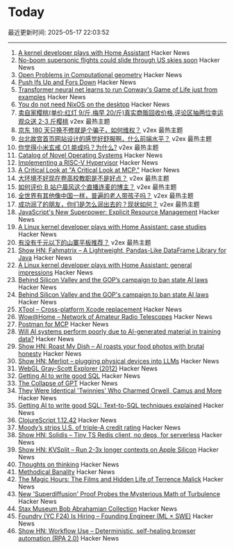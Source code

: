 # Today

最近更新时间: 2025-05-17 22:03:52

--- 
1. [A kernel developer plays with Home Assistant](https://lwn.net/SubscriberLink/1017720/7155ecb9602e9ef2/) Hacker News
2. [No-boom supersonic flights could slide through US skies soon](https://www.theregister.com/2025/05/17/faa_supersonic_law/) Hacker News
3. [Open Problems in Computational geometry](https://topp.openproblem.net/) Hacker News
4. [Push Ifs Up and Fors Down](https://matklad.github.io/2023/11/15/push-ifs-up-and-fors-down.html) Hacker News
5. [Transformer neural net learns to run Conway's Game of Life just from examples](https://sidsite.com/posts/life-transformer/) Hacker News
6. [You do not need NixOS on the desktop](https://aruarian.dance/blog/you-do-not-need-nixos/) Hacker News
7. [卖自家樱桃(单价:红灯 9/斤,梅早 20/斤)真实商贩回收价格,评论区抽两位幸运观众送 2-3 斤樱桃](https://www.v2ex.com/t/1132415) v2ex 最热主题
8. [京东 180 天只换不修就是个骗子，如何维权？](https://www.v2ex.com/t/1132405) v2ex 最热主题
9. [台北故宫首页网站设计的感觉好舒服啊，什么前端水平？](https://www.v2ex.com/t/1132395) v2ex 最热主题
10. [你觉得小米玄戒 O1 能成吗？为什么?](https://www.v2ex.com/t/1132388) v2ex 最热主题
11. [Catalog of Novel Operating Systems](https://github.com/prathyvsh/os-catalog) Hacker News
12. [Implementing a RISC-V Hypervisor](https://seiya.me/blog/riscv-hypervisor) Hacker News
13. [A Critical Look at "A Critical Look at MCP."](https://docs.mcp.run/blog/2025/05/16/mcp-implenda-est/) Hacker News
14. [大环境不好现在卷高校教职是不是好点？](https://www.v2ex.com/t/1132362) v2ex 最热主题
15. [如何评价 B 站户晨风这个直播连麦的博主？](https://www.v2ex.com/t/1132360) v2ex 最热主题
16. [全世界有其他像中国一样，普遍的老人带孩子吗？](https://www.v2ex.com/t/1132357) v2ex 最热主题
17. [成功润了的朋友，你们是怎么润出去的？现状如何？](https://www.v2ex.com/t/1132350) v2ex 最热主题
18. [JavaScript's New Superpower: Explicit Resource Management](https://v8.dev/features/explicit-resource-management) Hacker News
19. [A Linux kernel developer plays with Home Assistant: case studies](https://lwn.net/SubscriberLink/1017945/93d12d28178b372e/) Hacker News
20. [有没有千元以下的山寨平板推荐？](https://www.v2ex.com/t/1132356) v2ex 最热主题
21. [Show HN: Fahmatrix – A Lightweight, Pandas-Like DataFrame Library for Java](https://github.com/moustafa-nasr/fahmatrix) Hacker News
22. [A Linux kernel developer plays with Home Assistant: general impressions](https://lwn.net/SubscriberLink/1017720/7155ecb9602e9ef2/) Hacker News
23. [Behind Silicon Valley and the GOP’s campaign to ban state AI laws](https://www.bloodinthemachine.com/p/de-democratizing-ai) Hacker News
24. [Behind Silicon Valley and the GOP's campaign to ban state AI laws](https://www.bloodinthemachine.com/p/de-democratizing-ai) Hacker News
25. [XTool – Cross-platform Xcode replacement](https://github.com/xtool-org/xtool) Hacker News
26. [Wow@Home – Network of Amateur Radio Telescopes](https://phl.upr.edu/wow/outreach) Hacker News
27. [Postman for MCP](https://usetexture.com/##) Hacker News
28. [Will AI systems perform poorly due to AI-generated material in training data?](https://cacm.acm.org/news/the-collapse-of-gpt/) Hacker News
29. [Show HN: Roast My Dish – AI roasts your food photos with brutal honesty](https://www.roastmydish.online/) Hacker News
30. [Show HN: Merliot – plugging physical devices into LLMs](https://github.com/merliot/hub) Hacker News
31. [WebGL Gray-Scott Explorer (2012)](http://www.mrob.com/pub/comp/xmorphia/ogl/index.html) Hacker News
32. [Getting AI to write good SQL](https://cloud.google.com/blog/products/databases/techniques-for-improving-text-to-sql) Hacker News
33. [The Collapse of GPT](https://cacm.acm.org/news/the-collapse-of-gpt/) Hacker News
34. [They Were Identical 'Twinnies' Who Charmed Orwell, Camus and More](https://www.nytimes.com/2025/05/04/books/review/the-dazzling-paget-sisters-ariane-bankes.html) Hacker News
35. [Getting AI to write good SQL: Text-to-SQL techniques explained](https://cloud.google.com/blog/products/databases/techniques-for-improving-text-to-sql) Hacker News
36. [ClojureScript 1.12.42](https://clojurescript.org/news/2025-05-16-release) Hacker News
37. [Moody’s strips U.S. of triple-A credit rating](https://www.ft.com/content/e456ea34-c6ad-43fe-abe9-d4ce781c07b4) Hacker News
38. [Show HN: Solidis – Tiny TS Redis client, no deps, for serverless](https://github.com/vcms-io/solidis) Hacker News
39. [Show HN: KVSplit – Run 2-3x longer contexts on Apple Silicon](https://github.com/dipampaul17/KVSplit) Hacker News
40. [Thoughts on thinking](https://dcurt.is/thinking) Hacker News
41. [Methodical Banality](https://aeon.co/essays/who-needs-ai-text-generation-when-theres-erasmus-of-rotterdam) Hacker News
42. [The Magic Hours: The Films and Hidden Life of Terrence Malick](https://www.lrb.co.uk/the-paper/v47/n09/david-thomson/cool-tricking) Hacker News
43. [New 'Superdiffusion' Proof Probes the Mysterious Math of Turbulence](https://www.quantamagazine.org/new-superdiffusion-proof-probes-the-mysterious-math-of-turbulence-20250516/) Hacker News
44. [Stax Museum Bob Abrahamian Collection](https://bobacollection.staxmuseum.org/) Hacker News
45. [Foundry (YC F24) Is Hiring – Founding Engineer (ML × SWE)](https://www.ycombinator.com/companies/foundry/jobs/uwi8b6I-founding-engineer-ml-x-swe) Hacker News
46. [Show HN: Workflow Use – Deterministic, self-healing browser automation (RPA 2.0)](https://github.com/browser-use/workflow-use) Hacker News
